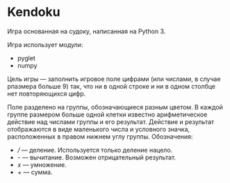 # Kendoku

Игра основанная на судоку, написанная на Python 3.

Игра использует модули:

 - pyglet 
 - numpy
 
Цель игры — заполнить игровое поле цифрами (или числами, в случае рпазмера больше 9) так, что ни в одной строке и ни в одном столбце нет повторяющихся цифр.
 
Поле разделено на группы, обозначающиеся разным цветом. В каждой группе размером больше одной клетки известно арифметическое действие над числами группы и его результат. Действие и результат отображаются в виде маленького числа и условного значка, расположенных в правом нижнем углу группы. Обозначения:
 
 - */* — деление. Используется только деление нацело.
 - *-* — вычитание. Возможен отрицательный результат.
 - *x* — умножение.
 - *+* — сумма.
 

